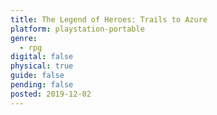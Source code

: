 ```yaml
---
title: The Legend of Heroes: Trails to Azure
platform: playstation-portable
genre:
  - rpg
digital: false
physical: true
guide: false
pending: false
posted: 2019-12-02
---
```

